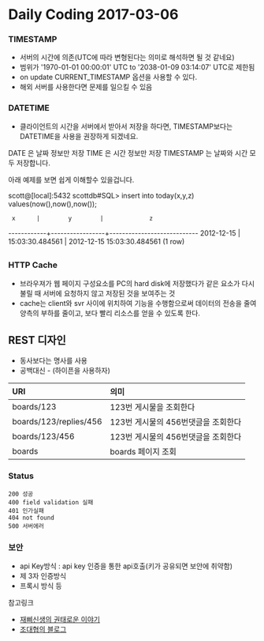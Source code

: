 # Daily Coding 2017-03-06


### TIMESTAMP
* 서버의 시간에 의존(UTC에 따라 변형된다는 의미로 해석하면 될 것 같네요)
* 범위가 '1970-01-01 00:00:01' UTC to '2038-01-09 03:14:07' UTC로 제한됨
* on update CURRENT_TIMESTAMP 옵션을 사용할 수 있다.
* 해외 서버를 사용한다면 문제를 일으킬 수 있음

### DATETIME
* 클라이언트의 시간을 서버에서 받아서 저장을 하다면, TIMESTAMP보다는 DATETIME을 사용을 권장하게 되겠네요.

DATE 은 날짜 정보만 저장
TIME 은 시간 정보만 저장
TIMESTAMP 는 날짜와 시간 모두 저장합니다.

아래 예제를 보면 쉽게 이해할수 있을겁니다.

scott@[local]:5432 scottdb#SQL> insert into today(x,y,z) values(now(),now(),now());

     x      |        y        |             z              
------------+-----------------+----------------------------
 2012-12-15 | 15:03:30.484561 | 2012-12-15 15:03:30.484561
(1 row)






##
### HTTP Cache
* 브라우져가 웹 페이지 구성요소를 PC의 hard disk에 저장했다가 같은 요소가 다시 불릴 때 서버에 요청하지 않고 저장된 것을 보여주는 것
* cache는 client와 svr 사이에 위치하여 기능을 수행함으로써 데이터의 전송을 줄여 양측의 부하를 줄이고, 보다 빨리 리소스를 얻을 수 있도록 한다.


## REST 디자인
* 동사보다는 명사를 사용
* 공백대신 - (하이픈을 사용하자)

| URI     | 의미    |
| :------------- | :------------- |
| boards/123      | 123번 게시물을 조회한다       |
| boards/123/replies/456 | 123번 게시물의 456번댓글을 조회한다 |
| boards/123/456      | 123번 게시물의 456번댓글을 조회한다     |
| boards | boards 페이지 조회|





### Status
```
200 성공
400 field validation 실패
401 인가실패
404 not found
500 서버에러
```


### 보안
* api  Key방식 : api key 인증을 통한 api호출(키가 공유되면 보안에 취약함)
* 제 3자 인증방식
* 프록시 방식 등




참고링크
* [재삐신생의 권태로운 이야기](http://jpss.ta3ke.com/59)
* [조대협의 블로그](http://bcho.tistory.com/914)

